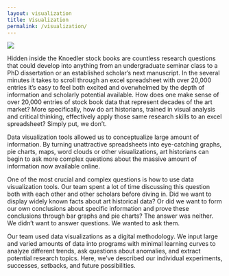 ```yaml
---
layout: visualization
title: Visualization
permalink: /visualization/
---
```


<a href="#">
  <img src="https://placekitten.com/g/800/300">
</a>

Hidden inside the Knoedler stock books are countless research questions that could develop into anything from an undergraduate seminar class to a PhD dissertation or an established scholar’s next manuscript. In the several minutes it takes to scroll through an excel spreadsheet with over 20,000 entries it’s easy to feel both excited and overwhelmed by the depth of information and scholarly potential available. How does one make sense of over 20,000 entries of stock book data that represent decades of the art market? More specifically, how do art historians, trained in visual analysis and critical thinking, effectively apply those same research skills to an excel spreadsheet? Simply put, we don’t.

Data visualization tools allowed us to conceptualize large amount of information. By turning unattractive spreadsheets into eye-catching graphs, pie charts, maps, word clouds or other visualizations, art historians can begin to ask more complex questions about the massive amount of information now available online.

One of the most crucial and complex questions is how to use data visualization tools. Our team spent a lot of time discussing this question both with each other and other scholars before diving in. Did we want to display widely known facts about art historical data? Or did we want to form our own conclusions about specific information and prove these conclusions through bar graphs and pie charts? The answer was neither. We didn’t want to answer questions. We wanted to ask them.

Our team used data visualizations as a digital methodology. We input large and varied amounts of data into programs with minimal learning curves to analyze different trends, ask questions about anomalies, and extract potential research topics. Here, we’ve described our individual experiments, successes, setbacks, and future possibilities.

